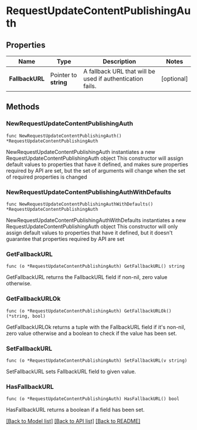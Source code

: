 # RequestUpdateContentPublishingAuth

## Properties

Name | Type | Description | Notes
------------ | ------------- | ------------- | -------------
**FallbackURL** | Pointer to **string** | A fallback URL that will be used if authentication fails. | [optional] 

## Methods

### NewRequestUpdateContentPublishingAuth

`func NewRequestUpdateContentPublishingAuth() *RequestUpdateContentPublishingAuth`

NewRequestUpdateContentPublishingAuth instantiates a new RequestUpdateContentPublishingAuth object
This constructor will assign default values to properties that have it defined,
and makes sure properties required by API are set, but the set of arguments
will change when the set of required properties is changed

### NewRequestUpdateContentPublishingAuthWithDefaults

`func NewRequestUpdateContentPublishingAuthWithDefaults() *RequestUpdateContentPublishingAuth`

NewRequestUpdateContentPublishingAuthWithDefaults instantiates a new RequestUpdateContentPublishingAuth object
This constructor will only assign default values to properties that have it defined,
but it doesn't guarantee that properties required by API are set

### GetFallbackURL

`func (o *RequestUpdateContentPublishingAuth) GetFallbackURL() string`

GetFallbackURL returns the FallbackURL field if non-nil, zero value otherwise.

### GetFallbackURLOk

`func (o *RequestUpdateContentPublishingAuth) GetFallbackURLOk() (*string, bool)`

GetFallbackURLOk returns a tuple with the FallbackURL field if it's non-nil, zero value otherwise
and a boolean to check if the value has been set.

### SetFallbackURL

`func (o *RequestUpdateContentPublishingAuth) SetFallbackURL(v string)`

SetFallbackURL sets FallbackURL field to given value.

### HasFallbackURL

`func (o *RequestUpdateContentPublishingAuth) HasFallbackURL() bool`

HasFallbackURL returns a boolean if a field has been set.


[[Back to Model list]](../README.md#documentation-for-models) [[Back to API list]](../README.md#documentation-for-api-endpoints) [[Back to README]](../README.md)



